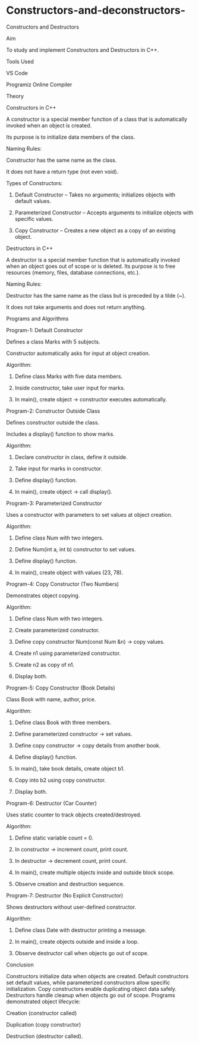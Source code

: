 # Constructors-and-deconstructors-


Constructors and Destructors

Aim

To study and implement Constructors and Destructors in C++.

Tools Used

VS Code

Programiz Online Compiler


Theory

Constructors in C++

A constructor is a special member function of a class that is automatically invoked when an object is created.

Its purpose is to initialize data members of the class.

Naming Rules:

Constructor has the same name as the class.

It does not have a return type (not even void).



Types of Constructors:

1. Default Constructor – Takes no arguments; initializes objects with default values.


2. Parameterized Constructor – Accepts arguments to initialize objects with specific values.


3. Copy Constructor – Creates a new object as a copy of an existing object.



Destructors in C++

A destructor is a special member function that is automatically invoked when an object goes out of scope or is deleted.
Its purpose is to free resources (memory, files, database connections, etc.).

Naming Rules:

Destructor has the same name as the class but is preceded by a tilde (~).

It does not take arguments and does not return anything.




Programs and Algorithms

Program-1: Default Constructor

Defines a class Marks with 5 subjects.

Constructor automatically asks for input at object creation.


Algorithm:

1. Define class Marks with five data members.


2. Inside constructor, take user input for marks.


3. In main(), create object → constructor executes automatically.



Program-2: Constructor Outside Class

Defines constructor outside the class.

Includes a display() function to show marks.


Algorithm:

1. Declare constructor in class, define it outside.


2. Take input for marks in constructor.


3. Define display() function.


4. In main(), create object → call display().




Program-3: Parameterized Constructor

Uses a constructor with parameters to set values at object creation.


Algorithm:

1. Define class Num with two integers.


2. Define Num(int a, int b) constructor to set values.


3. Define display() function.


4. In main(), create object with values (23, 78).




Program-4: Copy Constructor (Two Numbers)

Demonstrates object copying.


Algorithm:

1. Define class Num with two integers.


2. Create parameterized constructor.


3. Define copy constructor Num(const Num &n) → copy values.


4. Create n1 using parameterized constructor.


5. Create n2 as copy of n1.


6. Display both.




Program-5: Copy Constructor (Book Details)

Class Book with name, author, price.


Algorithm:

1. Define class Book with three members.


2. Define parameterized constructor → set values.


3. Define copy constructor → copy details from another book.


4. Define display() function.


5. In main(), take book details, create object b1.


6. Copy into b2 using copy constructor.


7. Display both.




Program-6: Destructor (Car Counter)

Uses static counter to track objects created/destroyed.


Algorithm:

1. Define static variable count = 0.


2. In constructor → increment count, print count.


3. In destructor → decrement count, print count.


4. In main(), create multiple objects inside and outside block scope.


5. Observe creation and destruction sequence.




Program-7: Destructor (No Explicit Constructor)

Shows destructors without user-defined constructor.


Algorithm:

1. Define class Date with destructor printing a message.


2. In main(), create objects outside and inside a loop.


3. Observe destructor call when objects go out of scope.




Conclusion

Constructors initialize data when objects are created.
Default constructors set default values, while parameterized constructors allow specific initialization.
Copy constructors enable duplicating object data safely.
Destructors handle cleanup when objects go out of scope.
Programs demonstrated object lifecycle:

Creation (constructor called)

Duplication (copy constructor)

Destruction (destructor called).
